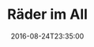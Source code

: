 ---
date: '2016-08-24T23:35:00'
talk_date: '2003-11-01T00:00:00'
talk_speakers:
  speaker1:
    name: Stefan Lüdicke
title: Räder im All
---